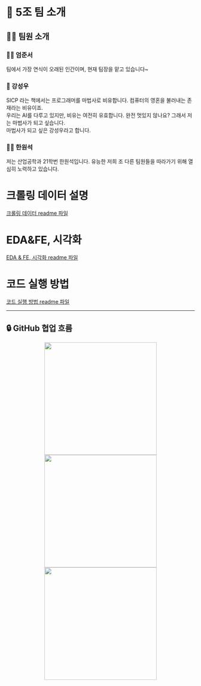 # 👥 5조 팀 소개

## 🧑‍💼 팀원 소개

### 👨‍💻 엄준서  
팀에서 가장 연식이 오래된 인간이며, 현재 팀장을 맡고 있습니다~


### 🧙 강성우
SICP 라는 책에서는 프로그래머를 마법사로 비유합니다. 컴퓨터의 영혼을 불러내는 존재라는 비유이죠. \
우리는 AI를 다루고 있지만, 비유는 여전히 유효합니다. 완전 멋있지 않나요? 그래서 저는 마법사가 되고 싶습니다. \
마법사가 되고 싶은 강성우라고 합니다.

### 👨‍🎓 한원석
저는 산업공학과 21학번 한원석입니다. 유능한 저희 조 다른 팀원들을 따라가기 위해 열심히 노력하고 있습니다.

# 크롤링 데이터 설명
[크롤링 데이터 readme 파일](docs/crawling.readme.md)

# EDA&FE, 시각화
[EDA & FE, 시각화 readme 파일](docs/analysis.readme.md)

# 코드 실행 방법
[코드 실행 방법 readme 파일](docs/git.readme.md)

---

## 🔒 GitHub 협업 흐름

<div align="center">
  <img src="https://github.com/user-attachments/assets/41311b8f-ca60-429a-9350-989fe2d7e4bc" width="300"/>
</div>

<div align="center">
  <img src="https://github.com/user-attachments/assets/108012be-fce9-445c-b9c5-30bdea2ac571" width="300"/>
</div>

<div align="center">
  <img src="https://github.com/user-attachments/assets/99b555a8-ad7f-43c3-a81d-779bba89d516" width="300"/>
</div>
